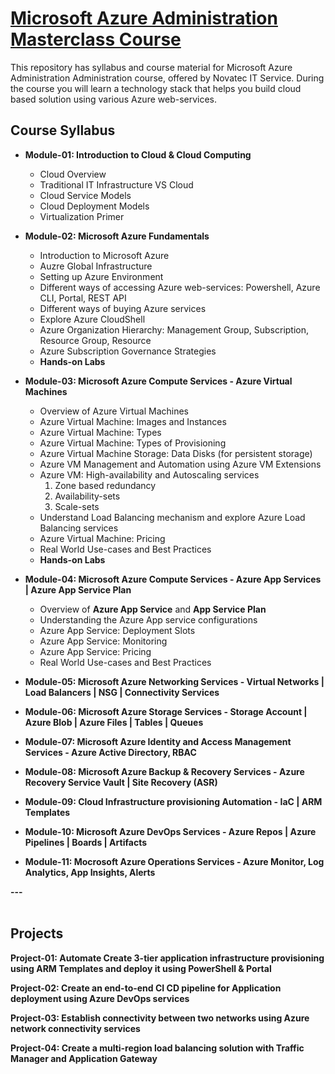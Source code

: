 # [Microsoft Azure Administration Masterclass Course](https://novatec.co.in/)

This repository has syllabus and course material for Microsoft Azure Administration Administration course, offered by Novatec IT Service.
During the course you will learn a technology stack that helps you build cloud based solution using various Azure web-services.

## Course Syllabus

- <b>Module-01: Introduction to Cloud & Cloud Computing</b>
  - Cloud Overview
  - Traditional IT Infrastructure VS Cloud
  - Cloud Service Models
  - Cloud Deployment Models
  - Virtualization Primer
  
- <b>Module-02: Microsoft Azure Fundamentals</b>
  -  Introduction to Microsoft Azure
  -  Auzre Global Infrastructure
  -  Setting up Azure Environment
  -  Different ways of accessing Azure web-services: Powershell, Azure CLI, Portal, REST API
  -  Different ways of buying Azure services
  -  Explore Azure CloudShell
  -  Azure Organization Hierarchy: Management Group, Subscription, Resource Group, Resource
  -  Azure Subscription Governance Strategies
  -  <b>Hands-on Labs</b>
  
- <b>Module-03: Microsoft Azure Compute Services - Azure Virtual Machines</b>
  - Overview of Azure Virtual Machines
  - Azure Virtual Machine: Images and Instances
  - Azure Virtual Machine: Types
  - Azure Virtual Machine: Types of Provisioning
  - Azure Virtual Machine Storage: Data Disks (for persistent storage)
  - Azure VM Management and Automation using Azure VM Extensions
  - Azure VM: High-availability and Autoscaling services
    1. Zone based redundancy
    2. Availability-sets
    3. Scale-sets
  - Understand Load Balancing mechanism and explore Azure Load Balancing services
  - Azure Virtual Machine: Pricing
  - Real World Use-cases and Best Practices
  - <b>Hands-on Labs</b>
 
- <b>Module-04: Microsoft Azure Compute Services - Azure App Services | Azure App Service Plan</b>
  - Overview of <b>Azure App Service</b> and <b>App Service Plan</b>
  - Understanding the Azure App service configurations
  - Azure App Service: Deployment Slots
  - Azure App Service: Monitoring
  - Azure App Service: Pricing
  - Real World Use-cases and Best Practices
 
- <b>Module-05: Microsoft Azure Networking Services - Virtual Networks | Load Balancers | NSG | Connectivity Services
  
- <b>Module-06: Microsoft Azure Storage Services - Storage Account | Azure Blob | Azure Files | Tables | Queues 
  
- <b>Module-07: Microsoft Azure Identity and Access Management Services - Azure Active Directory, RBAC
  
- <b>Module-08: Microsoft Azure Backup & Recovery Services - Azure Recovery Service Vault | Site Recovery (ASR)

- <b>Module-09: Cloud Infrastructure provisioning Automation - IaC | ARM Templates 
  
- <b>Module-10: Microsoft Azure DevOps Services - Azure Repos | Azure Pipelines | Boards | Artifacts
  
- <b>Module-11: Mocrosoft Azure Operations Services - Azure Monitor, Log Analytics, App Insights, Alerts 

 ---<br><br>
  
## Projects

Project-01: Automate Create 3-tier application infrastructure provisioning using ARM Templates and deploy it using PowerShell & Portal
  
Project-02: Create an end-to-end CI CD pipeline for Application deployment using Azure DevOps services
  
Project-03: Establish connectivity between two networks using Azure network connectivity services 
  
Project-04: Create a multi-region load balancing solution with Traffic Manager and Application Gateway
